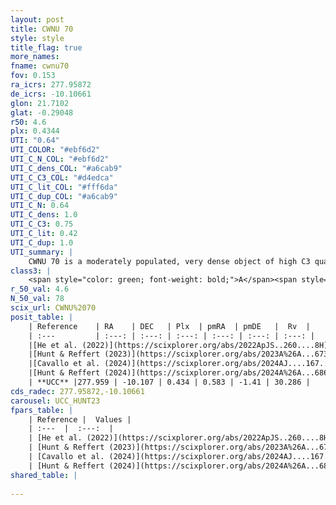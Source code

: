 ```yaml
---
layout: post
title: CWNU 70
style: style
title_flag: true
more_names: 
fname: cwnu70
fov: 0.153
ra_icrs: 277.95872
de_icrs: -10.10661
glon: 21.7102
glat: -0.29048
r50: 4.6
plx: 0.4344
UTI: "0.64"
UTI_COLOR: "#ebf6d2"
UTI_C_N_COL: "#ebf6d2"
UTI_C_dens_COL: "#a6cab9"
UTI_C_C3_COL: "#d4edca"
UTI_C_lit_COL: "#fff6da"
UTI_C_dup_COL: "#a6cab9"
UTI_C_N: 0.64
UTI_C_dens: 1.0
UTI_C_C3: 0.75
UTI_C_lit: 0.42
UTI_C_dup: 1.0
UTI_summary: |
    CWNU 70 is a moderately populated, very dense object of high C3 quality. It was recently reported in the literature.
class3: |
    <span style="color: green; font-weight: bold;">A</span><span style="color: #FFC300; font-weight: bold;">B</span>
r_50_val: 4.6
N_50_val: 78
scix_url: CWNU%2070
posit_table: |
    | Reference    | RA    | DEC   | Plx  | pmRA  | pmDE   |  Rv  |
    | :---         | :---: | :---: | :---: | :---: | :---: | :---: |
    |[He et al. (2022)](https://scixplorer.org/abs/2022ApJS..260....8H) | 277.945 | -10.101 | 0.43 | 0.63 | -1.46 | 31.8 |
    |[Hunt & Reffert (2023)](https://scixplorer.org/abs/2023A%26A...673A.114H) | 277.963 | -10.145 | 0.439 | 0.57 | -1.38 | 98.712 |
    |[Cavallo et al. (2024)](https://scixplorer.org/abs/2024AJ....167...12C) | 277.957 | -10.123 | 0.435 | -- | -- | -- |
    |[Hunt & Reffert (2024)](https://scixplorer.org/abs/2024A%26A...686A..42H) | 277.963 | -10.145 | 0.439 | 0.57 | -1.38 | 98.712 |
    | **UCC** |277.959 | -10.107 | 0.434 | 0.583 | -1.41 | 30.286 | 
cds_radec: 277.95872,-10.10661
carousel: UCC_HUNT23
fpars_table: |
    | Reference |  Values |
    | :---  |  :---:  |
    | [He et al. (2022)](https://scixplorer.org/abs/2022ApJS..260....8H) | `AG=3.3, m-M=11.1, logAge=9.0, Z=0.008` |
    | [Hunt & Reffert (2023)](https://scixplorer.org/abs/2023A%26A...673A.114H) | `AV50=4.548, diffAV50=2.689, MOD50=11.536, logAge50=7.719` |
    | [Cavallo et al. (2024)](https://scixplorer.org/abs/2024AJ....167...12C) | `AV50=4.1, dMod50=11.61, logAge50=7.95, [Fe/H]50=0.04` |
    | [Hunt & Reffert (2024)](https://scixplorer.org/abs/2024A%26A...686A..42H) | `MassJ=1012.39` |
shared_table: |
    
---
```

